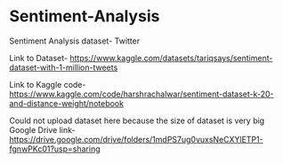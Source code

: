# Sentiment-Analysis

Sentiment Analysis dataset- Twitter

Link to Dataset-
https://www.kaggle.com/datasets/tariqsays/sentiment-dataset-with-1-million-tweets

Link to Kaggle code-
https://www.kaggle.com/code/harshrachalwar/sentiment-dataset-k-20-and-distance-weight/notebook

Could not upload dataset here because the size of dataset is very big
Google Drive link-
https://drive.google.com/drive/folders/1mdPS7ug0vuxsNeCXYlETP1-fgnwPKc01?usp=sharing
